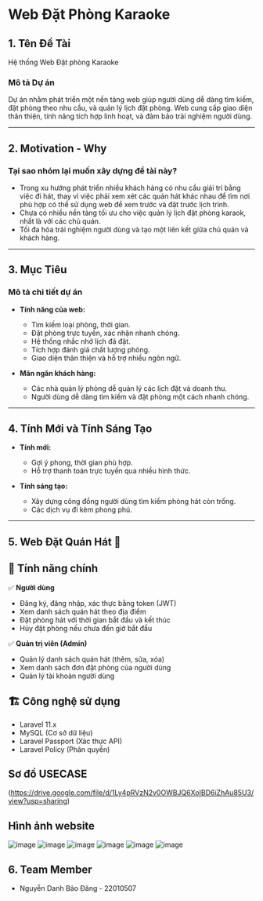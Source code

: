 # Web Đặt Phòng Karaoke

## 1. Tên Đề Tài
Hệ thống Web Đặt phòng Karaoke

### Mô tả Dự án
Dự án nhằm phát triển một nền tảng web giúp người dùng dễ dàng tìm kiếm, đặt phòng theo nhu cầu, và quản lý lịch đặt phòng. Web cung cấp giao diện thân thiện, tính năng tích hợp linh hoạt, và đảm bảo trải nghiệm người dùng.

---

## 2. Motivation - Why

### Tại sao nhóm lại muốn xây dựng đề tài này?
- Trong xu hướng phát triển nhiều khách hàng có nhu cầu giải trí bằng việc đi hát, thay vì việc phải xem xét các quán hát khác nhau để tìm nơi phù hợp có thể sử dụng web để xem trước và đặt trước lịch trình.
- Chưa có nhiều nền tảng tối ưu cho việc quản lý lịch đặt phòng karaok, nhất là với các chủ quán.
- Tối đa hóa trải nghiệm người dùng và tạo một liên kết giữa chủ quán và khách hàng.

---

## 3. Mục Tiêu

### Mô tả chi tiết dự án
- **Tính năng của web:**
  - Tìm kiếm  loại phòng, thời gian.
  - Đặt phòng trực tuyến, xác nhận nhanh chóng.
  - Hệ thống nhắc nhở lịch đã đặt.
  - Tích hợp đánh giá chất lượng phòng.
  - Giao diện thân thiện và hỗ trợ nhiều ngôn ngữ.

- **Mãn ngăn khách hàng:**
  - Các nhà quản lý phòng dễ quản lý các lịch đặt và doanh thu.
  - Người dùng dễ dàng tìm kiếm và đặt phòng một cách nhanh chóng.

---

## 4. Tính Mới và Tính Sáng Tạo

- **Tính mới:**
  - Gợi ý phong, thời gian phù hợp.
  - Hỗ trợ thanh toán trực tuyến qua nhiều hình thức.

- **Tính sáng tạo:**
  - Xây dựng công đồng người dùng tìm kiếm phòng hát còn trống.
  - Các dịch vụ đi kèm phong phú.
---
## 5. Web Đặt Quán Hát 🎤

  ## 🌟 Tính năng chính
  ✅ **Người dùng**
  - Đăng ký, đăng nhập, xác thực bằng token (JWT)
  - Xem danh sách quán hát theo địa điểm
  - Đặt phòng hát với thời gian bắt đầu và kết thúc
  - Hủy đặt phòng nếu chưa đến giờ bắt đầu
  
  ✅ **Quản trị viên (Admin)**
  - Quản lý danh sách quán hát (thêm, sửa, xóa)
  - Xem danh sách đơn đặt phòng của người dùng
  - Quản lý tài khoản người dùng
  
  ## 🏗️ Công nghệ sử dụng
  - Laravel 11.x
  - MySQL (Cơ sở dữ liệu)
  - Laravel Passport (Xác thực API)
  - Laravel Policy (Phân quyền)
  
  
  ## Sơ đồ USECASE
  
 (https://drive.google.com/file/d/1Ly4pRVzN2v0OWBJQ6XoIBD6iZhAu85U3/view?usp=sharing)

  ## Hình ảnh website
  ![image](https://github.com/user-attachments/assets/98836a72-6ed4-449f-a344-3467c66d5e10)
  ![image](https://github.com/user-attachments/assets/3075b801-d868-4bfc-8d79-eac68f56eae9)
  ![image](https://github.com/user-attachments/assets/31d2dc6e-e5a3-4711-970e-05d8ff72b67f)
  ![image](https://github.com/user-attachments/assets/1e0bcc4d-5474-48e1-822e-3b02dbd6d4a9)
  ![image](https://github.com/user-attachments/assets/6c20f188-037c-4836-9432-d075090c9d69)
  ![image](https://github.com/user-attachments/assets/2eb2f58f-412c-468b-9f53-1d0afc7b67ff)



## 6. Team Member
- Nguyễn Danh Bảo Đăng - 22010507
